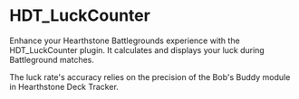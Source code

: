 # HDT_LuckCounter

Enhance your Hearthstone Battlegrounds experience with the HDT_LuckCounter plugin. It calculates and displays your luck during Battleground matches.

The luck rate's accuracy relies on the precision of the Bob's Buddy module in Hearthstone Deck Tracker.